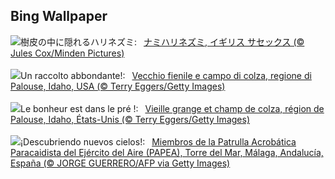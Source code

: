 ## Bing Wallpaper
![](https://www.bing.com/th?id=OHR.AutumnHedgehog_JA-JP5112338279_UHD.jpg&w=1000)樹皮の中に隠れるハリネズミ:&nbsp;&ensp;[ナミハリネズミ, イギリス サセックス (© Jules Cox/Minden Pictures)](https://www.bing.com/th?id=OHR.AutumnHedgehog_JA-JP5112338279_UHD.jpg)
<br><br/>
![](https://www.bing.com/th?id=OHR.IdahoBarn_IT-IT0454477337_UHD.jpg&w=1000)Un raccolto abbondante!:&nbsp;&ensp;[Vecchio fienile e campo di colza, regione di Palouse, Idaho, USA (© Terry Eggers/Getty Images)](https://www.bing.com/th?id=OHR.IdahoBarn_IT-IT0454477337_UHD.jpg)
<br><br/>
![](https://www.bing.com/th?id=OHR.IdahoBarn_FR-FR2310070103_UHD.jpg&w=1000)Le bonheur est dans le pré !:&nbsp;&ensp;[Vieille grange et champ de colza, région de Palouse, Idaho, États-Unis (© Terry Eggers/Getty Images)](https://www.bing.com/th?id=OHR.IdahoBarn_FR-FR2310070103_UHD.jpg)
<br><br/>
![](https://www.bing.com/th?id=OHR.SpanishNationalHoliday_ES-ES4664414360_UHD.jpg&w=1000)¡Descubriendo nuevos cielos!:&nbsp;&ensp;[Miembros de la Patrulla Acrobática Paracaidista del Ejército del Aire (PAPEA), Torre del Mar, Málaga, Andalucía, España (© JORGE GUERRERO/AFP via Getty Images)](https://www.bing.com/th?id=OHR.SpanishNationalHoliday_ES-ES4664414360_UHD.jpg)
<br><br/>
